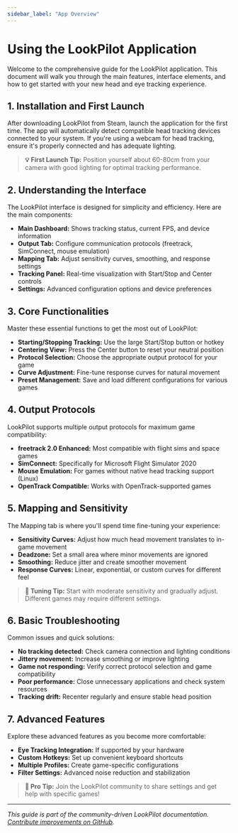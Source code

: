 ```yaml
---
sidebar_label: "App Overview"
---
```


# Using the LookPilot Application

Welcome to the comprehensive guide for the LookPilot application. This document will walk you through the main features, interface elements, and how to get started with your new head and eye tracking experience.

## 1. Installation and First Launch

After downloading LookPilot from Steam, launch the application for the first time. The app will automatically detect compatible head tracking devices connected to your system. If you're using a webcam for head tracking, ensure it's properly connected and has adequate lighting.

> **💡 First Launch Tip:** Position yourself about 60-80cm from your camera with good lighting for optimal tracking performance.

## 2. Understanding the Interface

The LookPilot interface is designed for simplicity and efficiency. Here are the main components:

- **Main Dashboard:** Shows tracking status, current FPS, and device information
- **Output Tab:** Configure communication protocols (freetrack, SimConnect, mouse emulation)
- **Mapping Tab:** Adjust sensitivity curves, smoothing, and response settings
- **Tracking Panel:** Real-time visualization with Start/Stop and Center controls
- **Settings:** Advanced configuration options and device preferences

## 3. Core Functionalities

Master these essential functions to get the most out of LookPilot:

- **Starting/Stopping Tracking:** Use the large Start/Stop button or hotkey
- **Centering View:** Press the Center button to reset your neutral position
- **Protocol Selection:** Choose the appropriate output protocol for your game
- **Curve Adjustment:** Fine-tune response curves for natural movement
- **Preset Management:** Save and load different configurations for various games

## 4. Output Protocols

LookPilot supports multiple output protocols for maximum game compatibility:

- **freetrack 2.0 Enhanced:** Most compatible with flight sims and space games
- **SimConnect:** Specifically for Microsoft Flight Simulator 2020
- **Mouse Emulation:** For games without native head tracking support (Linux)
- **OpenTrack Compatible:** Works with OpenTrack-supported games

## 5. Mapping and Sensitivity

The Mapping tab is where you'll spend time fine-tuning your experience:

- **Sensitivity Curves:** Adjust how much head movement translates to in-game movement
- **Deadzone:** Set a small area where minor movements are ignored
- **Smoothing:** Reduce jitter and create smoother movement
- **Response Curves:** Linear, exponential, or custom curves for different feel

> **🎯 Tuning Tip:** Start with moderate sensitivity and gradually adjust. Different games may require different settings.

## 6. Basic Troubleshooting

Common issues and quick solutions:

- **No tracking detected:** Check camera connection and lighting conditions
- **Jittery movement:** Increase smoothing or improve lighting
- **Game not responding:** Verify correct protocol selection and game compatibility
- **Poor performance:** Close unnecessary applications and check system resources
- **Tracking drift:** Recenter regularly and ensure stable head position

## 7. Advanced Features

Explore these advanced features as you become more comfortable:

- **Eye Tracking Integration:** If supported by your hardware
- **Custom Hotkeys:** Set up convenient keyboard shortcuts
- **Multiple Profiles:** Create game-specific configurations
- **Filter Settings:** Advanced noise reduction and stabilization

> **🚀 Pro Tip:** Join the LookPilot community to share settings and get help with specific games!

---

*This guide is part of the community-driven LookPilot documentation. [Contribute improvements on GitHub](https://github.com/Reblexis/lookpilot-guides).* 